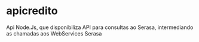 # apicredito
Api Node.Js, que disponibiliza API para consultas ao Serasa, intermediando as chamadas aos WebServices Serasa
